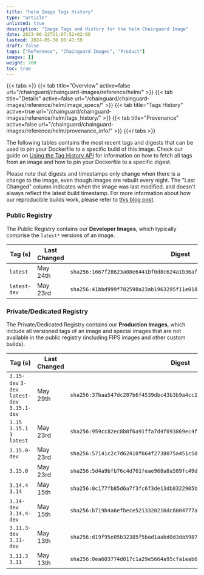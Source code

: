 ```yaml
---
title: "helm Image Tags History"
type: "article"
unlisted: true
description: "Image Tags and History for the helm Chainguard Image"
date: 2023-06-22T11:07:52+02:00
lastmod: 2024-05-30 00:47:59
draft: false
tags: ["Reference", "Chainguard Images", "Product"]
images: []
weight: 700
toc: true
---
```


{{< tabs >}}
{{< tab title="Overview" active=false url="/chainguard/chainguard-images/reference/helm/" >}}
{{< tab title="Details" active=false url="/chainguard/chainguard-images/reference/helm/image_specs/" >}}
{{< tab title="Tags History" active=true url="/chainguard/chainguard-images/reference/helm/tags_history/" >}}
{{< tab title="Provenance" active=false url="/chainguard/chainguard-images/reference/helm/provenance_info/" >}}
{{</ tabs >}}

The following tables contains the most recent tags and digests that can be used to pin your Dockerfile to a specific build of this image. Check our guide on [Using the Tag History API](/chainguard/chainguard-images/using-the-tag-history-api/) for information on how to fetch all tags from an image and how to pin your Dockerfile to a specific digest.

Please note that digests and timestamps only change when there is a change to the image, even though images are rebuilt every night. The "Last Changed" column indicates when the image was last modified, and doesn't always reflect the latest build timestamp. For more information about how our reproducible builds work, please refer to [this blog post](https://www.chainguard.dev/unchained/reproducing-chainguards-reproducible-image-builds).

### Public Registry
The Public Registry contains our **Developer Images**, which typically comprise the `latest*` versions of an image.

| Tag (s)       | Last Changed | Digest                                                                    |
|---------------|--------------|---------------------------------------------------------------------------|
|  `latest`     | May 24th     | `sha256:1667f28623a08e6441bf0d8c624a1b36af37c2bd9de55ca81bc23d66275ee0c8` |
|  `latest-dev` | May 23rd     | `sha256:41bbd999f702598a23ab1963295f11e018ca512c360d85a2b55fbdbdde900723` |


### Private/Dedicated Registry
The Private/Dedicated Registry contains our **Production Images**, which include all versioned tags of an image and special images that are not available in the public registry (including FIPS images and other custom builds).

| Tag (s)                                       | Last Changed | Digest                                                                    |
|-----------------------------------------------|--------------|---------------------------------------------------------------------------|
|  `3.15-dev` `3-dev` `latest-dev` `3.15.1-dev` | May 29th     | `sha256:37baa547dc287b6f4539dbc43b3b9a4cc1ae27cd20bdd794e798ac8be6e27c0d` |
|  `3.15` `3.15.1` `3` `latest`                 | May 23rd     | `sha256:959cc82ec8b0f6a91ffa7d4f093869ec4f364dc2ec49d45ab00da34ddffa2f0f` |
|  `3.15.0-dev`                                 | May 23rd     | `sha256:57141c2c7d62410f664f2738075a451c585c509bb631585cf1b648dddd5f15f3` |
|  `3.15.0`                                     | May 23rd     | `sha256:5d4a9bfb76c4d761feae968a8a509fc49d19a1fb113334ffa1c29c073503f84f` |
|  `3.14.4` `3.14`                              | May 15th     | `sha256:0c177fb85d6a7f3fc6f3de13db8322905b5ddeb2fdea2113a68b5bf5ddcb8bdb` |
|  `3.14-dev` `3.14.4-dev`                      | May 15th     | `sha256:b719b4a6efbece5213320216dc6004777a23a3f73b4cb8b16fe88178525d096f` |
|  `3.11.3-dev` `3.11-dev`                      | May 13th     | `sha256:d19f95e05b32385f5bad1aabd0d3da598752a530f9b0bb9abed33ed96c17bbae` |
|  `3.11.3` `3.11`                              | May 13th     | `sha256:0ea603774d017c1a29e5664a95cfa1eab62906d8f13b2a508a55bf331254a248` |

